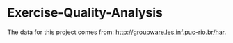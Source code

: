 # Exercise-Quality-Analysis
The data for this project comes from: http://groupware.les.inf.puc-rio.br/har. 
